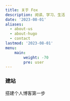 ```yaml
---
title: 关于 Fox
description: 阅读、学习、生活
date: '2023-08-01'
aliases:
  - about-us
  - about-hugo
  - contact
lastmod: '2023-08-01'
menu:
    main: 
        weight: -70
        pre: user
---
```


### 建站

搭建个人博客第一步